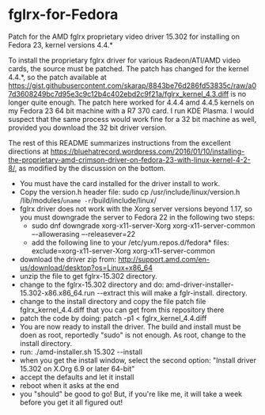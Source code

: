 # fglrx-for-Fedora
Patch for the AMD fglrx proprietary video driver 15.302 for installing on Fedora 23, kernel versions 4.4.*

To install the proprietary fglrx driver for various Radeon/ATI/AMD video cards, the source must be patched. The patch has changed for the kernel 4.4.*, so the patch available at https://gist.githubusercontent.com/skarap/8843be76d286fd53835c/raw/a07d3608249bc7d95e3c9c12b4c402ebd2c9f21a/fglrx_kernel_4.3.diff is no longer quite enough. The patch here worked for 4.4.4 amd 4.4.5 kernels on my Fedora 23 64 bit machine with a R7 370 card. I run KDE Plasma. I would suspect that the same process would work fine for a 32 bit machine as well, provided you download the 32 bit driver version.

The rest of this README summarizes instructions from the excellent directions at https://bluehatrecord.wordpress.com/2016/01/10/installing-the-proprietary-amd-crimson-driver-on-fedora-23-with-linux-kernel-4-2-8/, as modified by the discussion on the bottom.

- You must have the card installed for the driver install to work.
- Copy the version.h header file:  sudo cp /usr/include/linux/version.h /lib/modules/`uname -r`/build/include/linux/
- fglrx driver does not work  with the Xorg server versions beyond 1.17, so you must downgrade the server to Fedora 22 in the following two steps:
  - sudo dnf downgrade xorg-x11-server-Xorg xorg-x11-server-common –-allowerasing –-releasever=22
  - add the following line to your /etc/yum.repos.d/fedora* files: exclude=xorg-x11-server-Xorg xorg-x11-server-common
- download the driver zip from: http://support.amd.com/en-us/download/desktop?os=Linux+x86_64
- unzip the file to get fglrx-15.302 directory.
- change to the fglrx-15.302 directory and do: amd-driver-installer-15.302-x86.x86_64.run --extract
    this will make a fglr-install.<random string> directory.
- change to the install directory and copy the file patch file fglrx_kernel_4.4.diff that you can get from this repository there
- patch the code by doing: patch -p1 < fglrx_kernel_4.4.diff
- You are now ready to install the driver. The build and install must be doen as root, reportedly "sudo" is not enough. As root, change to the install directory.
- run: ./amd-installer.sh 15.302 --install
- when you get the install window, select the second option: "Install driver 15.302 on X.Org 6.9 or later 64-bit"
- accept the defaults and let it install
- reboot when it asks at the end
- you "should" be good to go! But, if you're like me, it will take a week before you get it all figured out!
